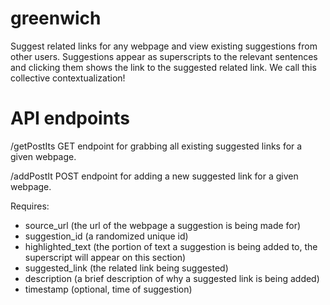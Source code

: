# greenwich
Suggest related links for any webpage and view existing suggestions from other users. Suggestions appear as superscripts to the relevant sentences and clicking them shows the link to the suggested related link. We call this collective contextualization!

# API endpoints
/getPostIts
GET endpoint for grabbing all existing suggested links for a given webpage.

/addPostIt
POST endpoint for adding a new suggested link for a given webpage.

Requires:
- source_url (the url of the webpage a suggestion is being made for)
- suggestion_id (a randomized unique id)
- highlighted_text (the portion of text a suggestion is being added to, the superscript will appear on this section)
- suggested_link (the related link being suggested)
- description (a brief description of why a suggested link is being added)
- timestamp (optional, time of suggestion)
